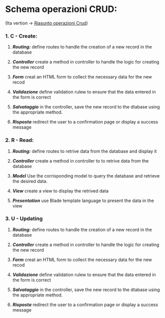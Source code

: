 # Schema operazioni CRUD:
(Ita vertion -> [Riasunto operazioni Crud](Ita/02_CRUD_teoria_Ita.md))

### 1. C - Create:
1. ***Routing:***
    define routes to handle the creation of a new record in the database

2. ***Controller***
    create a method in controller to handle the logic for creating the new record

3. ***Form***
    creat an HTML form to collect the necessary data for the new recod

4. ***Validazione***
    define validation rulew to ensure that the data entered in the form is correct

5. ***Salvataggio***
   in the controller, save the new record to the dtabase using the appropriate method.

6. ***Risposta***
    redirect the user to a confirmation page or display a success message


### 2. R - Read:

1. ***Routing:***
    define routes to retrive data from the database and display it

2. ***Controller***
    create a method in controller to to retrive data from the database

3. ***Model***
    Use the corrisponding model to query the database and retrieve the desired data.

4. ***View***
    create a view to display the retrived data

5. ***Presentation***
    use Blade template language to present the data in the view


### 3. U - Updating

1. ***Routing:***
    define routes to handle the creation of a new record in the database

2. ***Controller***
    create a method in controller to handle the logic for creating the new record

3. ***Form***
    creat an HTML form to collect the necessary data for the new recod

4. ***Validazione***
    define validation rulew to ensure that the data entered in the form is correct

5. ***Salvataggio***
   in the controller, save the new record to the dtabase using the appropriate method.

6. ***Risposta***
    redirect the user to a confirmation page or display a success message